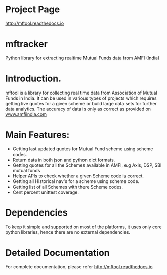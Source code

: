 Project Page
=============
http://mftool.readthedocs.io

mftracker
========

Python library for extracting realtime Mutual Funds data from AMFI (India)

Introduction.
============

mftool is a library for collecting real time data from Association of Mutual Funds in India. It can be used in various types of projects which requires getting live quotes for a given scheme or build large data sets for further data analytics. The accuracy of data is only as correct as provided on www.amfiindia.com

Main Features:
=============

* Getting last updated quotes for Mutual Fund scheme using scheme codes.
* Return data in both json and python dict formats.
* Getting quotes for all the Schemes available in AMFI, e.g Axis, DSP, SBI mutual funds
* Helper APIs to check whether a given Scheme code is correct.
* Getting all Historical nav's for a scheme using scheme code.
* Getting list of all Schemes with there Scheme codes.
* Cent percent unittest coverage.

Dependencies
=============
To keep it simple and supported on most of the platforms, it uses only core python libraries, hence there are no external dependencies.

Detailed Documentation
=====================

For complete documentation, please refer http://mftool.readthedocs.io
